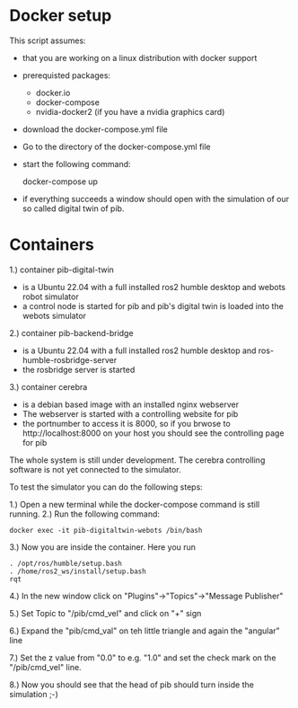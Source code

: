 # Docker setup

This script assumes: 
- that you are working on a linux distribution with docker support
- prerequisted packages:
    - docker.io
    - docker-compose
    - nvidia-docker2 (if you have a nvidia graphics card)

- download the docker-compose.yml file
- Go to the directory of the docker-compose.yml file
- start the following command:

	docker-compose up 

- if everything succeeds a window should open with the simulation of our
  so called digital twin of pib.


# Containers

1.) container pib-digital-twin
  - is a Ubuntu 22.04 with a full installed ros2 humble desktop and webots robot simulator
  - a control node is started for pib and pib's digital twin is loaded into the webots simulator

2.) container pib-backend-bridge
  - is a Ubuntu 22.04 with a full installed ros2 humble desktop and ros-humble-rosbridge-server
  - the rosbridge server is started

3.) container cerebra
  - is a debian based image with an installed nginx webserver
  - The webserver is started with a controlling website for pib
  - the portnumber to access it is 8000, so if you brwose to http://localhost:8000 on your host
    you should see the controlling page for pib

The whole system is still under development. The cerebra controlling software is not yet connected to
the simulator.

To test the simulator you can do the following steps:

1.) Open a new terminal while the docker-compose command is still running.
2.) Run the following command:

    docker exec -it pib-digitaltwin-webots /bin/bash 

3.) Now you are inside the container. Here you run

    . /opt/ros/humble/setup.bash
    . /home/ros2_ws/install/setup.bash
    rqt

4.) In the new window click on "Plugins"->"Topics"->"Message Publisher"

5.) Set Topic to "/pib/cmd_vel" and click on "+" sign

6.) Expand the "pib/cmd_val" on teh little triangle and again the "angular" line

7.) Set the z value from "0.0" to e.g. "1.0" and set the check mark on the "/pib/cmd_vel" line.

8.) Now you should see that the head of pib should turn inside the simulation ;-)
